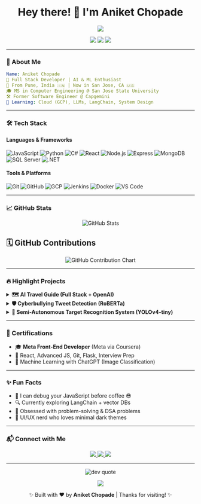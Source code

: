 <h1 align="center">Hey there! 👋 I'm Aniket Chopade</h1>
<p align="center">
  <img src="https://readme-typing-svg.herokuapp.com/?lines=Full-Stack+Developer;AI+&+ML+Enthusiast;Creative+Problem+Solver;Lifelong+Learner;Let's+Build+Something+Cool+Together!&center=true&width=500&height=45&color=F7F7F7&background=1A1B27">
</p>

<p align="center">
  <img src="https://img.shields.io/badge/Location-San%20Jose,%20CA-181717?style=flat&logo=googlemaps&logoColor=white">
  <img src="https://img.shields.io/badge/Working%20on-AI%20%26%20FullStack%20Projects-0d1117?style=flat&logo=github&logoColor=white">
  <img src="https://img.shields.io/badge/Portfolio-Aniket%20Chopade-000000?style=flat&logo=vercel&logoColor=white">
</p>

---

### 🌌 About Me

```yaml
Name: Aniket Chopade
💼 Full Stack Developer | AI & ML Enthusiast
📍 From Pune, India 🇮🇳 | Now in San Jose, CA 🇺🇸
🎓 MS in Computer Engineering @ San Jose State University
🛠️ Former Software Engineer @ Capgemini
🌱 Learning: Cloud (GCP), LLMs, LangChain, System Design
```

---

### 🛠️ Tech Stack

#### Languages & Frameworks  
![JavaScript](https://img.shields.io/badge/-JavaScript-F7DF1E?style=flat&logo=javascript&logoColor=black)
![Python](https://img.shields.io/badge/-Python-3776AB?style=flat&logo=python)
![C#](https://img.shields.io/badge/-C%23-239120?style=flat&logo=c-sharp)
![React](https://img.shields.io/badge/-React-61DAFB?style=flat&logo=react)
![Node.js](https://img.shields.io/badge/-Node.js-339933?style=flat&logo=node.js)
![Express](https://img.shields.io/badge/-Express.js-000000?style=flat&logo=express)
![MongoDB](https://img.shields.io/badge/-MongoDB-47A248?style=flat&logo=mongodb)
![SQL Server](https://img.shields.io/badge/-SQL%20Server-CC2927?style=flat&logo=microsoftsqlserver)
![.NET](https://img.shields.io/badge/-.NET-512BD4?style=flat&logo=dotnet)

#### Tools & Platforms  
![Git](https://img.shields.io/badge/-Git-F05032?style=flat&logo=git)
![GitHub](https://img.shields.io/badge/-GitHub-181717?style=flat&logo=github)
![GCP](https://img.shields.io/badge/-GCP-4285F4?style=flat&logo=googlecloud)
![Jenkins](https://img.shields.io/badge/-Jenkins-D24939?style=flat&logo=jenkins)
![Docker](https://img.shields.io/badge/-Docker-2496ED?style=flat&logo=docker)
![VS Code](https://img.shields.io/badge/-VS%20Code-007ACC?style=flat&logo=visualstudiocode)

---

### 📈 GitHub Stats

<p align="center">
  <img src="https://github-readme-stats.vercel.app/api?username=aniket0411&show_icons=true&theme=tokyonight&include_all_commits=true&count_private=true" alt="GitHub Stats" />
</p>

## 🗓️ GitHub Contributions

<p align="center">
  <img src="https://github-contributions.vercel.app/api?username=aniket0411&color=37BCF6&bg=1A1B27&radius=6&columns=20" alt="GitHub Contribution Chart" />
</p>


---

### 🔥 Highlight Projects

<details>
  <summary><b>🗺️ AI Travel Guide (Full Stack + OpenAI)</b></summary>

- Built a smart planner that generates itineraries with ChatGPT API  
- Used React, Node, Express, MongoDB  
- Email system for sharing plans  
- [🌐 Live Demo](https://aniket-chopade.vercel.app) | [📁 Code](https://github.com/aniket0411/AI-Travel-Guide)

</details>

<details>
  <summary><b>🛡️ Cyberbullying Tweet Detection (RoBERTa)</b></summary>

- Classified 50K+ tweets into categories using NLP + ML  
- Achieved 87% accuracy with RoBERTa  
- Explored multilingual and real-time tweet detection  
- [📁 Code](https://github.com/aniket0411/Cyberbullying-Detection)

</details>

<details>
  <summary><b>🔫 Semi-Autonomous Target Recognition System (YOLOv4-tiny)</b></summary>

- Raspberry Pi + CV + Object Detection  
- Real-time target tracking + remote control system  
- Used OpenCV, Python, YOLOv4-tiny  
- [📁 Code](https://github.com/aniket0411/Semi-Autonomous-Targeting)

</details>

---

### 📜 Certifications

- 🎓 **Meta Front-End Developer** (Meta via Coursera)  
- 📘 React, Advanced JS, Git, Flask, Interview Prep  
- 🤖 Machine Learning with ChatGPT (Image Classification)

---

### ✨ Fun Facts

- 💬 I can debug your JavaScript before coffee 😎  
- 🔍 Currently exploring LangChain + vector DBs  
- 🧩 Obsessed with problem-solving & DSA problems  
- 🎨 UI/UX nerd who loves minimal dark themes  

---

### 📬 Connect with Me

<p align="center">
  <a href="https://linkedin.com/in/aniket0411">
    <img src="https://img.shields.io/badge/LinkedIn-Aniket%20Chopade-blue?style=flat&logo=linkedin">
  </a>
  <a href="mailto:ani.chopade0411@gmail.com">
    <img src="https://img.shields.io/badge/Gmail-Contact%20Me-red?style=flat&logo=gmail&logoColor=white">
  </a>
  <a href="https://aniket-chopade.vercel.app">
    <img src="https://img.shields.io/badge/Portfolio-Click%20Here-000000?style=flat&logo=vercel">
  </a>
</p>

---

<p align="center">
  <img src="https://quotes-github-readme.vercel.app/api?type=horizontal&theme=dark" alt="dev quote">
</p>

<p align="center">
  <img src="https://readme-typing-svg.herokuapp.com?font=Fira+Code&size=24&pause=1000&color=F5F5F5&background=000000&center=true&vCenter=true&width=600&lines=Set+Sail+for+the+Grand+Line+of+Code!+%F0%9F%8F%88%F0%9F%94%A5;I'm+gonna+be+the+King+of+Developers!+%F0%9F%8F%B3%EF%B8%8F%E2%9C%A8" />
</p>

<p align="center">✨ Built with ❤️ by <strong>Aniket Chopade</strong> | Thanks for visiting! ✨</p>
